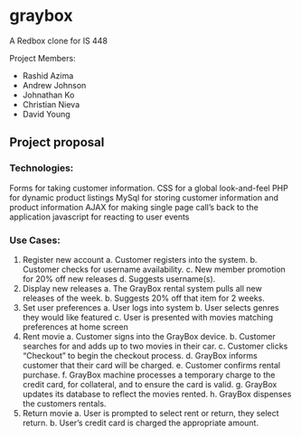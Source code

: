 # graybox

A Redbox clone for IS 448

Project Members: 

* Rashid Azima
* Andrew Johnson
* Johnathan Ko
* Christian Nieva
* David Young


## Project proposal
### Technologies:
Forms for taking customer information.
CSS for a global look-and-feel
PHP for dynamic product listings
MySql for storing customer information and product information
AJAX for making single page call’s back to the application
javascript for reacting to user events

### Use Cases:
1. Register new account
   a. Customer registers into the system.
   b. Customer checks for username availability.
   c. New member promotion for 20% off new releases
   d. Suggests username(s).
2. Display new releases
   a. The GrayBox rental system pulls all new releases of the week.
   b. Suggests 20% off that item for 2 weeks.
3. Set user preferences
   a. User logs into system
   b. User selects genres they would like featured
   c. User is presented with movies matching preferences at home screen
4. Rent movie
a. Customer signs into the GrayBox device.
   b. Customer searches for and adds up to two movies in their car.
   c. Customer clicks “Checkout” to begin the checkout process.
   d. GrayBox informs customer that their card will be charged.
   e. Customer confirms rental purchase.
   f. GrayBox machine processes a temporary charge to the credit card, for collateral, and to ensure the card is valid.
   g. GrayBox updates its database to reflect the movies rented.
   h. GrayBox dispenses the customers rentals.
5. Return movie
   a. User is prompted to select rent or return, they select return.
   b. User’s credit card is charged the appropriate amount.
